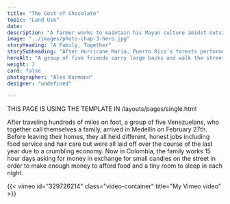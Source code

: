 ```yaml
---
title: "The Cost of Chocolate"
topic: "Land Use"
date:
description: "A farmer works to maintain his Mayan culture amidst outside pressure"
image: "../images/photo-chap-3-hero.jpg"
storyHeading: "A Family, Together"
storySubheading: "After Hurricane Maria, Puerto Rico’s forests performed incredible feats of recovery, using strategies fine-tuned by centuries of adaptation to hurricane cycles. Researchers and farmers are watching these systems to learn how people can follow suit."
heroAlt: "A group of five friends carry large backs and walk the streets at night to find a place to stay."
weight: 3
card: false
photographer: "Alex Kormann"
designer: "undefined"

---
```


THIS PAGE IS USING THE TEMPLATE IN
/layouts/pages/single.html

After traveling hundreds of miles on foot, a group of five Venezuelans, who together call themselves a family, arrived in Medellín on February 27th. Before leaving their homes, they all held different, honest jobs including food service and hair care but were all laid off over the course of the last year due to a crumbling economy. Now in Colombia, the family works 15 hour days asking for money in exchange for small candies on the street in order to make enough money to afford food and a tiny room to sleep in each night.

{{< vimeo id="329726214" class="video-container" title="My Vimeo video" >}}
